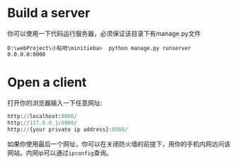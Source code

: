 #  Build a server

你可以使用一下代码运行服务器，必须保证该目录下有manage.py文件

```shell
D:\webProject\小贴吧\minitieba>  python manage.py runserver 0.0.0.0:8000  
```

# Open a client

打开你的浏览器输入一下任意网址:

```python
http://localhost:8000/
http://127.0.0.1:8000/
http://{your private ip address}:8000/
```

如果你使用最后一个网址，你可以在关闭防火墙的前提下，用你的手机内网访问该网站。内网ip可以通过```ipconfig```查询。

